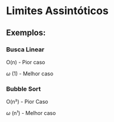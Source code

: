 # Limites Assintóticos

## Exemplos:
### Busca Linear
O(n)          - Pior caso

$\omega$ (1)  - Melhor caso

### Bubble Sort 
O(n²)         - Pior Caso 

$\omega$ (n¹) - Melhor caso